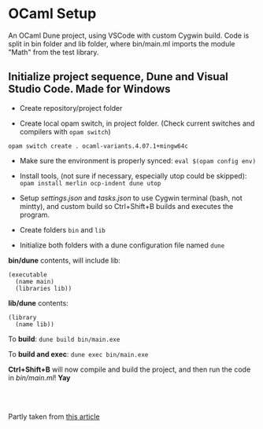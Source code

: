 # OCaml Setup
An OCaml Dune project, using VSCode with custom Cygwin build. Code is split in bin folder and lib folder, where bin/main.ml imports the module "Math" from the test library.


## Initialize project sequence, Dune and Visual Studio Code. Made for Windows
* Create repository/project folder

* Create local opam switch, in project folder. (Check current switches and compilers with `opam switch`)
```
opam switch create . ocaml-variants.4.07.1+mingw64c
```
* Make sure the environment is properly synced: `eval $(opam config env)`

* Install tools, (not sure if necessary, especially utop could be skipped): `opam install merlin ocp-indent dune utop`

* Setup *settings.json* and *tasks.json* to use Cygwin terminal (bash, not mintty), and custom build so Ctrl+Shift+B builds and executes the program. 

* Create folders `bin` and `lib`

* Initialize both folders with a dune configuration file named `dune`


**bin/dune** contents, will include lib:
```
(executable
  (name main)
  (libraries lib))
```

**lib/dune** contents:
```
(library
  (name lib))
```

To **build**: `dune build bin/main.exe`

To **build and exec**: `dune exec bin/main.exe`


**Ctrl+Shift+B** will now compile and build the project, and then run the code in *bin/main.ml*! **Yay**

<br>
<br>

Partly taken from [this article](https://medium.com/@bobbypriambodo/starting-an-ocaml-app-project-using-dune-d4f74e291de8)
